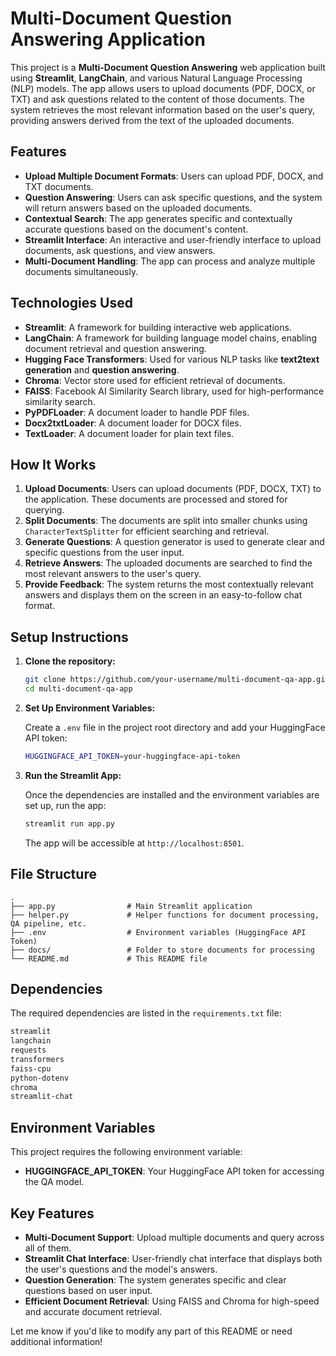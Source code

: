 # **Multi-Document Question Answering Application**

This project is a **Multi-Document Question Answering** web application built using **Streamlit**, **LangChain**, and various Natural Language Processing (NLP) models. The app allows users to upload documents (PDF, DOCX, or TXT) and ask questions related to the content of those documents. The system retrieves the most relevant information based on the user's query, providing answers derived from the text of the uploaded documents.

## **Features**

* **Upload Multiple Document Formats**: Users can upload PDF, DOCX, and TXT documents.
* **Question Answering**: Users can ask specific questions, and the system will return answers based on the uploaded documents.
* **Contextual Search**: The app generates specific and contextually accurate questions based on the document's content.
* **Streamlit Interface**: An interactive and user-friendly interface to upload documents, ask questions, and view answers.
* **Multi-Document Handling**: The app can process and analyze multiple documents simultaneously.

## **Technologies Used**

* **Streamlit**: A framework for building interactive web applications.
* **LangChain**: A framework for building language model chains, enabling document retrieval and question answering.
* **Hugging Face Transformers**: Used for various NLP tasks like **text2text generation** and **question answering**.
* **Chroma**: Vector store used for efficient retrieval of documents.
* **FAISS**: Facebook AI Similarity Search library, used for high-performance similarity search.
* **PyPDFLoader**: A document loader to handle PDF files.
* **Docx2txtLoader**: A document loader for DOCX files.
* **TextLoader**: A document loader for plain text files.

## **How It Works**

1. **Upload Documents**: Users can upload documents (PDF, DOCX, TXT) to the application. These documents are processed and stored for querying.
2. **Split Documents**: The documents are split into smaller chunks using `CharacterTextSplitter` for efficient searching and retrieval.
3. **Generate Questions**: A question generator is used to generate clear and specific questions from the user input.
4. **Retrieve Answers**: The uploaded documents are searched to find the most relevant answers to the user's query.
5. **Provide Feedback**: The system returns the most contextually relevant answers and displays them on the screen in an easy-to-follow chat format.

## **Setup Instructions**

1. **Clone the repository:**

   ```bash
   git clone https://github.com/your-username/multi-document-qa-app.git
   cd multi-document-qa-app
   ```

2. **Set Up Environment Variables:**

   Create a `.env` file in the project root directory and add your HuggingFace API token:

   ```bash
   HUGGINGFACE_API_TOKEN=your-huggingface-api-token
   ```

3. **Run the Streamlit App:**

   Once the dependencies are installed and the environment variables are set up, run the app:

   ```bash
   streamlit run app.py
   ```

   The app will be accessible at `http://localhost:8501`.

## **File Structure**

```
.
├── app.py                # Main Streamlit application
├── helper.py             # Helper functions for document processing, QA pipeline, etc.
├── .env                  # Environment variables (HuggingFace API Token)
├── docs/                 # Folder to store documents for processing
└── README.md             # This README file
```

## **Dependencies**

The required dependencies are listed in the `requirements.txt` file:

```txt
streamlit
langchain
requests
transformers
faiss-cpu
python-dotenv
chroma
streamlit-chat
```

## **Environment Variables**

This project requires the following environment variable:

* **HUGGINGFACE_API_TOKEN**: Your HuggingFace API token for accessing the QA model.


## **Key Features**

* **Multi-Document Support**: Upload multiple documents and query across all of them.
* **Streamlit Chat Interface**: User-friendly chat interface that displays both the user's questions and the model's answers.
* **Question Generation**: The system generates specific and clear questions based on user input.
* **Efficient Document Retrieval**: Using FAISS and Chroma for high-speed and accurate document retrieval.


Let me know if you'd like to modify any part of this README or need additional information!
